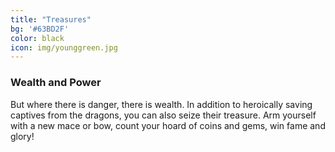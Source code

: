 ```yaml
---
title: "Treasures"
bg: '#63BD2F'
color: black
icon: img/younggreen.jpg
---
```


### Wealth and Power

But where there is danger, there is wealth.  In addition to heroically saving captives from the dragons, you can also seize their treasure.  Arm yourself with a new mace or bow, count your hoard of coins and gems, win fame and glory!

